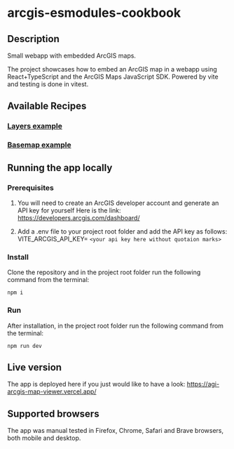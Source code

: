 # arcgis-esmodules-cookbook

## Description
Small webapp with embedded ArcGIS maps.

The project showcases how to embed an ArcGIS map in a webapp using React+TypeScript and the ArcGIS Maps JavaScript SDK.
Powered by vite and testing is done in vitest.

## Available Recipes

### [Layers example](src/scenes/NewZealandScene/readme.md)

### [Basemap example](src/scenes/SantaMonicaScene/readme.md)

## Running the app locally

### Prerequisites
1. You will need to create an ArcGIS developer account and generate an API key for yourself
   Here is the link: https://developers.arcgis.com/dashboard/

2. Add a .env file to your project root folder and add the API key as follows:
   VITE_ARCGIS_API_KEY= `<your api key here without quotaion marks>`

### Install
Clone the repository and in the project root folder run the following command from the terminal:

`npm i`

### Run
After installation, in the project root folder run the following command from the terminal:

`npm run dev`

## Live version
The app is deployed here if you just would like to have a look:
https://agi-arcgis-map-viewer.vercel.app/

## Supported browsers
The app was manual tested in Firefox, Chrome, Safari and Brave browsers, both mobile and desktop.
